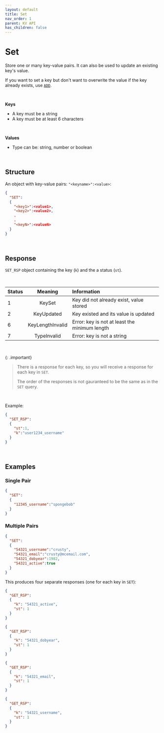 ```yaml
---
layout: default
title: Set
nav_order: 1
parent: KV API
has_children: false
---
```


# Set
Store one or many key-value pairs. It can also be used to update an existing key's value.

If you want to set a key but don't want to overwrite the value if the key already exists, use [`ADD`](../kvadd/kvadd.md).

<br/>

**Keys**
- A key must be a string
- A key must be at least 6 characters

<br/>

**Values**
- Type can be: string, number or boolean

<br/>


## Structure

An object with key-value pairs: `"<keyname>":<value>`:

```json
{
  "SET":
  {
    "<key1>":<value1>,
    "<key2>":<value2>,
    .
    .
    "<keyN>":<valueN>
  }
}
```

<br/>


## Response
`SET_RSP` object containing the key  (`k`) and the a status (`st`).

<br/>

| Status  | Meaning | Information      | 
|:---     |:---:    |:---     |
|1        | KeySet            | Key did not already exist, value stored |
|2        | KeyUpdated        | Key existed and its value is updated |
|6        | KeyLengthInvalid  | Error: key is not at least the minimum length |
|7        | TypeInvalid       | Error: key is not a string |


<br/>

{: .important}
> There is a response for each key, so you will receive a response for each key in `SET`.
>
> The order of the responses is not gauranteed to be the same as in the `SET` query.


<br/>

Example:

```json
{
  "SET_RSP":
  {
    "st":1,
    "k":"user1234_username"
  }
}
```

<br/>

## Examples

### Single Pair
```json
{
  "SET":
  {
    "12345_username":"spongebob"
  }
}
```

### Multiple Pairs

```json
{
  "SET":
  {
    "54321_username":"crusty",
    "54321_email":"crusty@mcemail.com",
    "54321_dobyear":1982,
    "54321_active":true
  }
}
```

This produces four separate responses (one for each key in `SET`):
```json
{
  "GET_RSP":
  {
    "k": "54321_active",
    "st": 1
  }
}
```

```json
{
  "GET_RSP":
  {
    "k": "54321_dobyear",
    "st": 1
  }
}
```

```json
{
  "GET_RSP":
  {
    "k": "54321_email",
    "st": 1
  }
}
```

```json
{
  "GET_RSP":
  {
    "k": "54321_username",
    "st": 1
  }
}
```